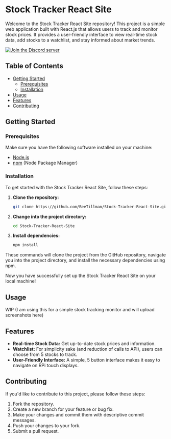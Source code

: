 <p align="center">
  <h1>Stock Tracker React Site</h1>
  <p>Welcome to the Stock Tracker React Site repository! This project is a simple web application built with React.js that allows users to track and monitor stock prices. It provides a user-friendly interface to view real-time stock data, add stocks to a watchlist, and stay informed about market trends.</p>
</p>


[![Join the Discord server](https://img.shields.io/badge/Join-Discord-7289DA?style=for-the-badge&logo=discord&logoColor=white)](https://discord.gg/spqtAF9HXb)

## Table of Contents

- [Getting Started](#getting-started)
  - [Prerequisites](#prerequisites)
  - [Installation](#installation)
- [Usage](#usage)
- [Features](#features)
- [Contributing](#contributing)

## Getting Started

### Prerequisites

Make sure you have the following software installed on your machine:

- [Node.js](https://nodejs.org/)
- [npm](https://www.npmjs.com/) (Node Package Manager)

### Installation

To get started with the Stock Tracker React Site, follow these steps:

1. **Clone the repository:**

    ```bash
    git clone https://github.com/BeeTillman/Stock-Tracker-React-Site.git
    ```

2. **Change into the project directory:**

    ```bash
    cd Stock-Tracker-React-Site
    ```

3. **Install dependencies:**

    ```bash
    npm install
    ```

These commands will clone the project from the GitHub repository, navigate you into the project directory, and install the necessary dependencies using npm.

Now you have successfully set up the Stock Tracker React Site on your local machine!

## Usage
WIP (I am using this for a simple stock tracking monitor and will upload screenshots here)

## Features

- **Real-time Stock Data:** Get up-to-date stock prices and information.
- **Watchlist:** For simplicity sake (and reduction of calls to API), users can choose from 5 stocks to track.
- **User-Friendly Interface:** A simple, 5 button interface makes it easy to navigate on RPi touch displays.

## Contributing

If you'd like to contribute to this project, please follow these steps:

1. Fork the repository.
2. Create a new branch for your feature or bug fix.
3. Make your changes and commit them with descriptive commit messages.
4. Push your changes to your fork.
5. Submit a pull request.